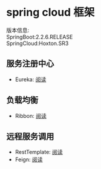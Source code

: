# spring cloud 框架
版本信息:   
SpringBoot:2.2.6.RELEASE   
SpringCloud:Hoxton.SR3   

## 服务注册中心
- Eureka: [阅读](Eureka/)

## 负载均衡
- Ribbon: [阅读](Ribbon/)

## 远程服务调用
- RestTemplate: [阅读](RestTemplate/)
- Feign: [阅读](Feign/)

